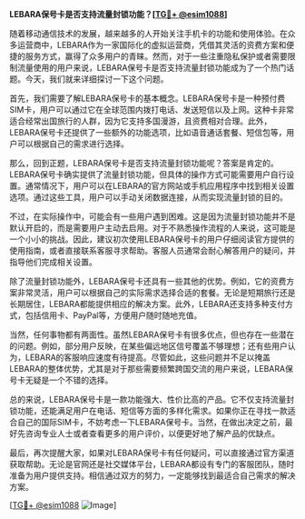 **LEBARA保号卡是否支持流量封锁功能？[[TG💪+ @esim1088](https://t.me/s/esim1088)]**

随着移动通信技术的发展，越来越多的人开始关注手机卡的功能和使用体验。在众多运营商中，LEBARA作为一家国际化的虚拟运营商，凭借其灵活的资费方案和便捷的服务方式，赢得了众多用户的青睐。然而，对于一些注重隐私保护或者需要限制流量使用的用户来说，LEBARA保号卡是否支持流量封锁功能成为了一个热门话题。今天，我们就来详细探讨一下这个问题。

首先，我们需要了解LEBARA保号卡的基本概念。LEBARA保号卡是一种预付费SIM卡，用户可以通过它在全球范围内拨打电话、发送短信以及上网。这种卡非常适合经常出国旅行的人群，因为它支持多国漫游，且资费相对合理。此外，LEBARA保号卡还提供了一些额外的功能选项，比如语音通话套餐、短信包等，用户可以根据自己的需求进行选择。

那么，回到正题，LEBARA保号卡是否支持流量封锁功能呢？答案是肯定的。LEBARA保号卡确实提供了流量封锁功能，但具体的操作方式可能需要用户自行设置。通常情况下，用户可以在LEBARA的官方网站或手机应用程序中找到相关设置选项。通过这些工具，用户可以手动关闭数据连接，从而实现流量封锁的目的。

不过，在实际操作中，可能会有一些用户遇到困难。这是因为流量封锁功能并不是默认开启的，而是需要用户主动去启用。对于不熟悉操作流程的人来说，这可能是一个小小的挑战。因此，建议初次使用LEBARA保号卡的用户仔细阅读官方提供的使用指南，或者直接联系客服寻求帮助。客服人员通常会耐心解答用户的疑问，并指导他们完成相关设置。

除了流量封锁功能外，LEBARA保号卡还具有一些其他的优势。例如，它的资费方案非常灵活，用户可以根据自己的实际需求选择合适的套餐。无论是短期旅行还是长期居住，LEBARA都能提供相应的解决方案。此外，LEBARA还支持多种支付方式，包括信用卡、PayPal等，方便用户随时随地充值。

当然，任何事物都有两面性。虽然LEBARA保号卡有很多优点，但也存在一些潜在的问题。例如，部分用户反映，在某些偏远地区信号覆盖不够理想；还有些用户认为，LEBARA的客服响应速度有待提高。尽管如此，这些问题并不足以掩盖LEBARA的整体优势，尤其是对于那些需要频繁跨国交流的用户来说，LEBARA保号卡无疑是一个不错的选择。

总的来说，LEBARA保号卡是一款功能强大、性价比高的产品。它不仅支持流量封锁功能，还能满足用户在电话、短信等方面的多样化需求。如果你正在寻找一款适合自己的国际SIM卡，不妨考虑一下LEBARA保号卡。当然，在做出决定之前，最好先咨询专业人士或者查看更多的用户评价，以便更好地了解产品的优缺点。

最后，再次提醒大家，如果对LEBARA保号卡有任何疑问，可以直接通过官方渠道获取帮助。无论是官网还是社交媒体平台，LEBARA都设有专门的客服团队，随时准备为用户提供支持。相信通过双方的努力，一定能够找到最适合自己需求的解决方案。

[[TG💪+ @esim1088](https://t.me/s/esim1088) ![Image](https://i.postimg.cc/4NQfJmqS/Snipaste-2025-05-13-00-14-12.png)]